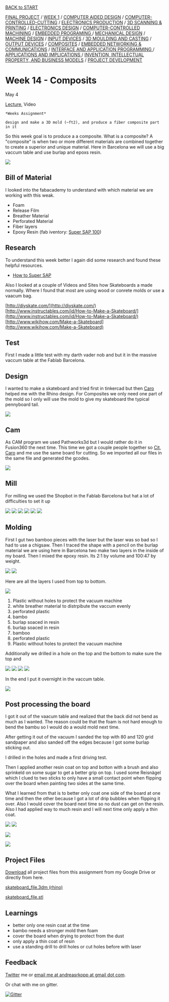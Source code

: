 [BACK to START](../)

[FINAL PROJECT](../final) / [WEEK 1](../week1) / [COMPUTER AIDED DESIGN](../week2) / [COMPUTER-CONTROLLED-CUTTING](../week3) / [ELECTRONICS PRODUCTION](../week4) / [3D SCANNING & PRINTING](../week5) / [ELECTRONICS DESIGN](../week6)  / [COMPUTER-CONTROLLED MACHINING](../week7) / [EMBEDDED PROGRAMING ](../week8) / [MECHANICAL DESIGN](../week9) / [MACHINE DESIGN](../week10) / [INPUT DEVICES](../week11) / [3D MOULDING AND CASTING](../week12) / [OUTPUT DEVICES](../week13) / [COMPOSITES](../week14) / [EMBEDDED NETWORKING & COMMUNICATIONS](../week15) / [INTERFACE AND APPLICATION PROGRAMMING ](../week16) / [APPLICATIONS AND IMPLICATIONS ](../week17) / [INVENTION, INTELLECTUAL PROPERTY, AND BUSINESS MODELS](../week18) / [PROJECT DEVELOPMENT ](../week19) 


# Week 14 - Composits

May 4

[Lecture](http://academy.cba.mit.edu/classes/composites/index.html), Video

~~~
*Weeks Assignment*

design and make a 3D mold (~ft2), and produce a fiber composite part in it

~~~

So this week goal is to produce a a composite. What is a composite? A "composite" is when two or more different materials are combined together to create a superior and unique material. Here in Barcelona we will use a big vaccum table and use burlap and epoxs resin. 

![](./images/image23.jpg) 



## Bill of Material

I looked into the fabacademy to understand with which material we are working with this weak.  


* Foam
* Release Film
* Breather Material
* Perforated Material
* Fiber layers
* Epoxy Resin (fab iventory: [Super SAP 100](https://entropyresins.com/product/super-sap-100-1000/))


## Research

To understand this week better I again did some research and found these helpful resources.  

* [How to Super SAP](https://entropyresins.com/how-to-guide/)

Also I looked at a couple of Videos and Sites how Skateboards a made normally. Where I found that most are using wood or conrete molds or use a vaacum bag. 

[http://diyskate.com/](http://diyskate.com/)
[http://www.instructables.com/id/How-to-Make-a-Skateboard/](http://www.instructables.com/id/How-to-Make-a-Skateboard/)
[http://www.wikihow.com/Make-a-Skateboard](http://www.wikihow.com/Make-a-Skateboard)

## Test

First I made a little test with my darth vader nob and but it in the massive vaccum table at the Fablab Barcelona.



## Design 

I wanted to make a skateboard and tried first in tinkercad but then [Caro](http://archive.fabacademy.org/archives/2016/fablabbcn2016/students/346/Week14.htm) helped me with the Rhino design. For Composites we only need one part of the mold so I only will use the mold to give my skateboard the typical pennyboard tail.  


![](./images/image12.jpg)

## Cam

As CAM program we used Pathworks3d but I would rather do it in Fusion360 the next time. This time we got a couple people together so [Cit](http://archive.fabacademy.org/archives/2016/fablabbcn2016/students/139/), [Caro](http://archive.fabacademy.org/archives/2016/fablabbcn2016/students/346/) and me use the same board for cutting. So we imported all our files in the same file and generated the gcodes. 


![](./images/image14.jpg)

## Mill

For milling we used the Shopbot in the Fablab Barcelona but hat a lot of difficulties to set it up 

![](./images/image1.jpg)
![](./images/image2.jpg)
![](./images/image3.jpg)
![](./images/image4.jpg)
![](./images/image9.jpg)
![](./images/image11.jpg)

## Molding

First I gut two bamboo pieces with the laser but the laser was so bad so I had to use a chigsaw. Then I traced the shape with a pencil on the burlap material we are using here in Barcelona two make two layers in the inside of my board. Then I mixed the epoxy resin. Its 2:1 by volume and 100:47 by weight.


![](./images/image19.jpg)
![](./images/image20.jpg)


Here are all the layers I used from top to bottom.

![](./images/image22.jpg)

1. Plastic without holes to protect the vacuum machine
2. white breather material to distrpibute the vaccum evenly 
3. perforated plastic
4. bambo
5. burlap soaced in resin
6. burlap soaced in resin
7. bamboo
8. perforated plastic
9. Plastic without holes to protect the vacuum machine


Additionally we drilled in a hole on the top and the bottom to make sure the top and  

![](./images/image18.jpg)
![](./images/image15.jpg)
![](./images/image15.jpg)
![](./images/image17.jpg)



In the end I put it overnight in the vaccum table.


![](./images/image21.jpg)



## Post processing the board

I got it out of the vaacum table and realized that the back did not bend as much as I wanted. The reason could be that the foam is not hard enough to bend the bambu so I would do a would mold next time. 

After getting it out of the vacuum I sanded the top with 80 and 120 grid sandpaper and also sanded off the edges because I got some burlap sticking out. 

I drilled in the holes and made a first driving test. 

Then I applied another resin coat on top and botton with a brush and also sprinkeld on some sugar to get a better grip on top. I used some Reisnägel which I clued to two sticks to only have a small contact point when flipping over the board when painting two sides at the same time. 

What I learned from that is to better only coat one side of the board at one time and then the other because I got a lot of drip bubbles when flipping it over. Also I would cover the board next time so no dust can get on the resin. Also I had applied way to much resin and I will next time only apply a thin coat. 

![](./images/image24.jpg)
![](./images/image25.jpg)

![](./images/image27.jpg)

![](./images/image28.jpg)


## Project Files

[Download](https://drive.google.com/folderview?id=0B3iYmii-HJ7TbWsxOGVrYjhSV0k&usp=sharing) all project files from this assignment from my Google Drive or directly from here. 

     
      

[skateboard_file.3dm (rhino) ](./files/skateboard_file.3dm)

[skateboard_file.stl](./files/skateboard_file.stl)


## Learnings

* better only one resin coat at the time
* bambo needs a stronger mold then foam 
* cover the board when drying to protect from the dust
* only apply a thin coat of resin
* use a standing drill to drill holes or cut holes before with laser




## Feedback

[Twitter](http://www.twitter.com/andreaskopp) me or [email me at andreasrkopp at gmail dot com](mailto:andreasrkopp@gmail.com).

Or chat with me on gitter.

[![Gitter](https://badges.gitter.im/ARKopp/fabacademy2016.svg)](https://gitter.im/ARKopp/fabacademy2016?utm_source=badge&utm_medium=badge&utm_campaign=pr-badge)